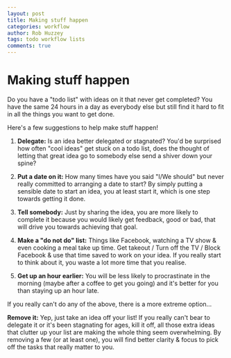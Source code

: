 ```yaml
---
layout: post
title: Making stuff happen
categories: workflow
author: Rob Huzzey
tags: todo workflow lists
comments: true
---
```


Making stuff happen
====

Do you have a "todo list" with ideas on it that never get completed? You have the same 24 hours in a day as everybody else but still find it hard to fit in all the things you want to get done.

Here's a few suggestions to help make stuff happen!

1. **Delegate:** Is an idea better delegated or stagnated? You'd be surprised how often "cool ideas" get stuck on a todo list, does the thought of letting that great idea go to somebody else send a shiver down your spine?

2. **Put a date on it:** How many times have you said "I/We should" but never really committed to arranging a date to start? By simply putting a sensible date to start an idea, you at least start it, which is one step towards getting it done.

3. **Tell somebody:** Just by sharing the idea, you are more likely to complete it because you would likely get feedback, good or bad, that will drive you towards achieving that goal.

4. **Make a "do not do" list:** Things like Facebook, watching a TV show & even cooking a meal take up time. Get takeout / Turn off the TV / Block Facebook & use that time saved to work on your idea. If you really start to think about it, you waste a lot more time that you realise.

5. **Get up an hour earlier:** You will be less likely to procrastinate in the morning (maybe after a coffee to get you going) and it's better for you than staying up an hour late.


If you really can't do any of the above, there is a more extreme option…

**Remove it:** Yep, just take an idea off your list! If you really can't bear to delegate it or it's been stagnating for ages, kill it off, all those extra ideas that clutter up your list are making the whole thing seem overwhelming. By removing a few (or at least one), you will find better clarity & focus to pick off the tasks that really matter to you.
